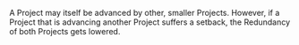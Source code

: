 A Project may itself be advanced by other, smaller Projects. However, if a Project that is advancing another Project suffers a setback, the Redundancy of both Projects gets lowered.